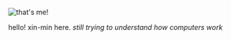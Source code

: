 ![that's me!](https://xin-min.github.io/images/dp.JPEG)

hello! xin-min here. 
_still trying to understand how computers work_